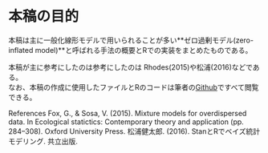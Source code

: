 # 本稿の目的  

本稿は主に一般化線形モデルで用いられることが多い**ゼロ過剰モデル(zero-inflated model)**と呼ばれる手法の概要とRでの実装をまとめたものである。    

本稿が主に参考にしたのは参考にしたのは Rhodes(2015)や松浦(2016)などである。  
なお、本稿の作成に使用したファイルとRのコードは筆者の[Github](https://github.com/TsubasaYamaguchi-jinrui/Zeroinflation)ですべて閲覧できる。    

References
Fox, G., & Sosa, V. (2015). Mixture models for overdispersed data. In Ecological statictics: Contemporary theory and application (pp. 284–308). Oxford University Press.
松浦健太郎. (2016). StanとRでベイズ統計モデリング. 共立出版.